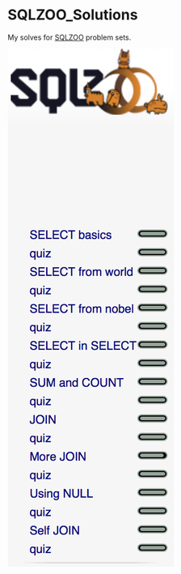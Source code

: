 # SQLZOO_Solutions

My solves for [SQLZOO](http://zh.sqlzoo.net/wiki/) problem sets.

![Progress](./SQLZOO.png)
